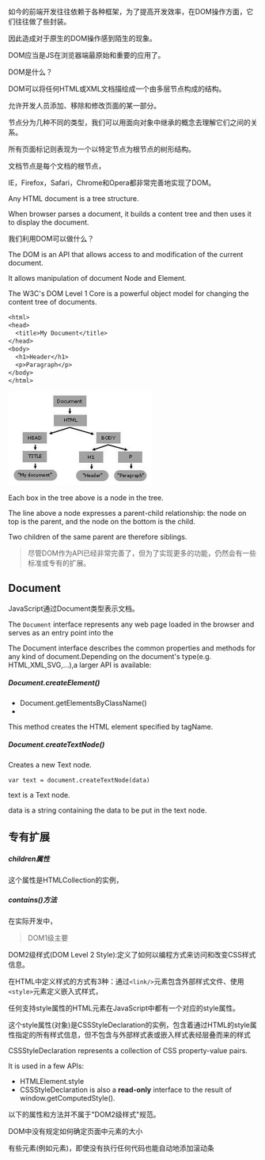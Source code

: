 如今的前端开发往往依赖于各种框架，为了提高开发效率，在DOM操作方面，它们往往做了些封装。

因此造成对于原生的DOM操作感到陌生的现象。

DOM应当是JS在浏览器端最原始和重要的应用了。

DOM是什么？

DOM可以将任何HTML或XML文档描绘成一个由多层节点构成的结构。

允许开发人员添加、移除和修改页面的某一部分。

节点分为几种不同的类型，我们可以用面向对象中继承的概念去理解它们之间的关系。

所有页面标记则表现为一个以特定节点为根节点的树形结构。

文档节点是每个文档的根节点，

IE，Firefox，Safari，Chrome和Opera都非常完善地实现了DOM。

Any HTML document is a tree structure.

When browser parses a document, it builds a content tree and then uses it to display the document.

我们利用DOM可以做什么？

The DOM is an API that allows access to and modification of the current document.

It allows manipulation of document Node and Element.

The W3C's DOM Level 1 Core is a powerful object model for changing the content tree of documents.


    <html>
    <head>
      <title>My Document</title>
    </head>
    <body>
      <h1>Header</h1>
      <p>Paragraph</p>
    </body>
    </html>
    
![](../assets/DOMTree.jpg)

Each box in the tree above is a node in the tree.
 
The line above a node expresses a parent-child relationship: the node on top is the parent, and the node on the bottom is the child.

Two children of the same parent are therefore siblings.

> 尽管DOM作为API已经非常完善了，但为了实现更多的功能，仍然会有一些标准或专有的扩展。

## Document

JavaScript通过Document类型表示文档。

The `Document` interface represents any web page loaded in the browser and serves as an entry point into the 

The Document interface describes the common properties and methods for any kind of document.Depending on the document's type(e.g. HTML,XML,SVG,...),a larger API is available:


##### Document.createElement()


- Document.getElementsByClassName()
- 

This method creates the HTML element specified by tagName.

##### Document.createTextNode()

Creates a new Text node.

    var text = document.createTextNode(data)
    
text is a Text node.

data is a string containing the data to be put in the text node.

## 专有扩展

##### children属性

这个属性是HTMLCollection的实例，

##### contains()方法

在实际开发中，

> DOM1级主要

DOM2级样式(DOM Level 2 Style):定义了如何以编程方式来访问和改变CSS样式信息。

在HTML中定义样式的方式有3种：通过`<link/>`元素包含外部样式文件、使用`<style>`元素定义嵌入式样式，

任何支持style属性的HTML元素在JavaScript中都有一个对应的style属性。

这个style属性(对象)是CSSStyleDeclaration的实例，包含着通过HTML的style属性指定的所有样式信息，但不包含与外部样式表或嵌入样式表经层叠而来的样式

CSSStyleDeclaration represents a collection of CSS property-value pairs.

It is used in a few APIs:

- HTMLElement.style
- CSSStyleDeclaration is also a **read-only** interface to the result of window.getComputedStyle().

以下的属性和方法并不属于"DOM2级样式"规范。

DOM中没有规定如何确定页面中元素的大小

有些元素(例如<html>元素)，即使没有执行任何代码也能自动地添加滚动条


